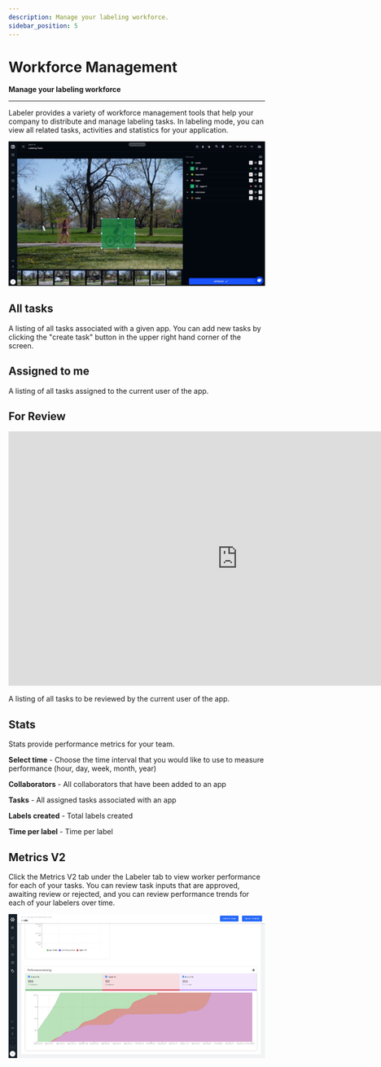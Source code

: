 ```yaml
---
description: Manage your labeling workforce.
sidebar_position: 5
---
```


# Workforce Management

**Manage your labeling workforce**
<hr />

Labeler provides a variety of workforce management tools that help your company to distribute and manage labeling tasks. In labeling mode, you can view all related tasks, activities and statistics for your application.

![](/img/review.jpg)

## All tasks

A listing of all tasks associated with a given app. You can add new tasks by clicking the "create task" button in the upper right hand corner of the screen.

## Assigned to me

A listing of all tasks assigned to the current user of the app.

## For Review

<iframe width="900" height="500" src="https://www.youtube.com/embed/Py2NuRNicTY" frameborder="0" allow="accelerometer; autoplay; clipboard-write; encrypted-media; gyroscope; picture-in-picture" allowfullscreen></iframe>

<!--{% embed url="https://youtu.be/Py2NuRNicTY" caption="Clarifai Labeler: Review Work" %}-->

A listing of all tasks to be reviewed by the current user of the app.

## Stats

Stats provide performance metrics for your team.

**Select time** - Choose the time interval that you would like to use to measure performance \(hour, day, week, month, year\)

**Collaborators** - All collaborators that have been added to an app

**Tasks** - All assigned tasks associated with an app

**Labels created** - Total labels created

**Time per label** - Time per label

## Metrics V2

Click the Metrics V2 tab under the Labeler tab to view worker performance for each of your tasks. You can  review task inputs that are approved, awaiting review or rejected, and you can review performance trends for each of your labelers over time. 

![Metrics V2](/img/task-reporter.jpg)
